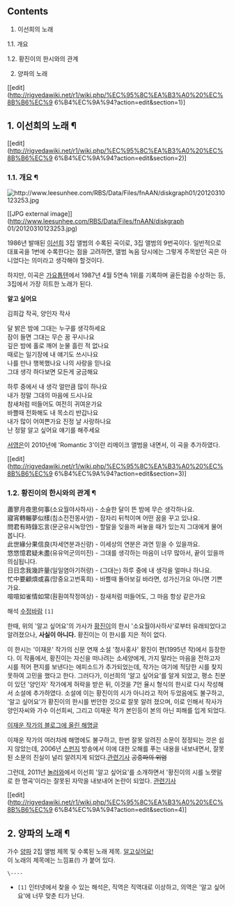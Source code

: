 ## Contents

    

1. 이선희의 노래 
    

1.1. 개요

1.2. 황진이의 한시와의 관계

2. 양파의 노래 

[[edit](http://rigvedawiki.net/r1/wiki.php/%EC%95%8C%EA%B3%A0%20%EC%8B%B6%EC%9
6%B4%EC%9A%94?action=edit&section=1)]

## 1. 이선희의 노래 ¶

[[edit](http://rigvedawiki.net/r1/wiki.php/%EC%95%8C%EA%B3%A0%20%EC%8B%B6%EC%9
6%B4%EC%9A%94?action=edit&section=2)]

### 1.1. 개요 ¶

![http://www.leesunhee.com/RBS/Data/Files/fnAAN/diskgraph01/20120310123253.jpg
](http://www.leesunhee.com/RBS/Data/Files/fnAAN/diskgraph01/20120310123253.jpg
)

[[JPG external image]](http://www.leesunhee.com/RBS/Data/Files/fnAAN/diskgraph
01/20120310123253.jpg)

  
1986년 발매된 [이선희](%EC%9D%B4%EC%84%A0%ED%9D%AC.md) 3집 앨범의 수록된 곡이로, 3집 앨범의
9번곡이다. 일반적으로 대표곡을 1번에 수록한다는 점을 고려하면, 앨범 녹음 당시에는 그렇게 주목받던 곡은 아니었다는 의미라고 생각해야
할것이다.

  

하지만, 이곡은 [가요톱텐](%EA%B0%80%EC%9A%94%ED%86%B1%ED%85%90.md)에서 1987년 4월 5연속 1위를
기록하며 골든컵을 수상하는 등, 3집에서 가장 히트한 노래가 된다.

  

**알고 싶어요**

김희갑 작곡, 양인자 작사

달 밝은 밤에 그대는 누구를 생각하세요  
잠이 들면 그대는 무슨 꿈 꾸시나요  
깊은 밤에 홀로 깨어 눈물 흘린 적 없나요  
때로는 일기장에 내 얘기도 쓰시나요  
나를 만나 행복했나요 나의 사랑을 믿나요  
그대 생각 하다보면 모든게 궁금해요  

하루 중에서 내 생각 얼만큼 많이 하나요  
내가 정말 그대의 마음에 드시나요  
참새처럼 떠들어도 여전히 귀여운가요  
바쁠때 전화해도 내 목소리 반갑나요  
내가 많이 어여쁜가요 진정 날 사랑하나요  
난 정말 알고 싶어요 얘기를 해주세요

  
[서영은](%EC%84%9C%EC%98%81%EC%9D%80.md)이 2010년에 'Romantic 3'이란 리메이크 앨범을 내면서,
이 곡을 추가하였다.

  

[[edit](http://rigvedawiki.net/r1/wiki.php/%EC%95%8C%EA%B3%A0%20%EC%8B%B6%EC%9
6%B4%EC%9A%94?action=edit&section=3)]

### 1.2. 황진이의 한시와의 관계 ¶

  

蕭寥月夜思何事(소요월야사하사) - 소슬한 달이 뜬 밤에 무슨 생각하나요.  
寢宵轉輾夢似樣(침소전전몽사양) - 잠자리 뒤척이며 어떤 꿈을 꾸고 있나요.  
問君有時錄忘言(문군유시녹망언) - 할말을 잊을까 써놓을 때가 있는지 그대에게 물어봅니다.  
此世緣分果信良(차세연분과신량) - 이세상의 연분은 과연 믿을 수 있을까요.  
悠悠憶君疑未盡(유유억군의미진) - 그대를 생각하는 마음이 너무 많아서, 끝이 있을까 의심됩니다.  
日日念我幾許量(일일염아기허량) - (그대는) 하루 중에 내 생각을 얼마나 하나요.  
忙中要顧煩或喜(망중요고번혹희) - 바쁠때 돌아보길 바라면, 성가신가요 아니면 기쁜가요.  
喧喧如雀情如常(훤훤여작정여상) - 참새처럼 떠들어도, 그 마음 항상 같은가요

해석 [수정바람](%EC%88%98%EC%A0%95%EB%B0%94%EB%9E%8C.md) `[1]`

  

한때, 위의 '알고 싶어요'의 가사가 [황진이](%ED%99%A9%EC%A7%84%EC%9D%B4.md)의 한시 '소요월야사하사'로부터
유래되었다고 알려졌으나, **사실이 아니다.** 황진이는 이 한시를 지은 적이 없다.

  

이 한시는 '이재운' 작가의 신문 연재 소설 '청사홍사' 황진이 편(1995년 작)에서 등장한다. 이 작품에서, 황진이는 자신을 떠나려는
소세양에게, 가지 말라는 마음을 전하고자 시를 적어 편지를 보낸다는 에피소드가 추가되었는데, 작가는 여기에 적당한 시를 찾지 못하여 고민을
했다고 한다. 그러다가, 이선희의 '알고 싶어요'를 알게 되었고, 평소 친분이 있던 '양인자' 작가에게 허락을 받은 뒤, 이것을 7언 율시
형식의 한시로 다시 작성해서 소설에 추가하였다. 소설에 이는 황진이의 시가 아니라고 적어 두었음에도 불구하고, '알고 싶어요'가 황진이의
한시를 번안한 것으로 잘못 알려 졌으며, 이로 인해서 작사가 양인자씨와 가수 이선희씨, 그리고 이재운 작가 본인등이 본의 아닌 피해를 입게
되었다.

  

[이재운 작가의 블로그에 올린 해명글](http://blog.daum.net/biocode/161)

  

이재운 작가의 여러차례 해명에도 불구하고, 한번 잘못 알려진 소문이 정정되는 것은 쉽지 않았는데, 2006년
[스펀지](%EC%8A%A4%ED%8E%80%EC%A7%80%28KBS%29.md) 방송에서 이에 대한 오해를 푸는 내용을 내보내면서,
잘못된 소문의 진실이 널리 알려지게
되었다.[관련기사](http://eto.co.kr/news/view.asp?Code=20061121124416037) <del>공중파의
위엄</del>

  

그런데, 2011년 [놀러와](%EB%86%80%EB%9F%AC%EC%99%80.md)에서 이선희 '알고 싶어요'를 소개하면서
'황진이의 시를 노랫말로 한 명곡'이라는 잘못된 자막을 내보내어 논란이 되었다.
[관련기사](http://www.mediaus.co.kr/news/articleView.html?idxno=17313)

  

[[edit](http://rigvedawiki.net/r1/wiki.php/%EC%95%8C%EA%B3%A0%20%EC%8B%B6%EC%9
6%B4%EC%9A%94?action=edit&section=4)]

## 2. 양파의 노래 ¶

가수 [양파](%EC%96%91%ED%8C%8C.md) 2집 앨범 제목 및 수록된 노래 제목. [알고싶어요!](%EC%96%91%ED%8C%8C#s-2.5.md)  
이 노래의 제목에는 느낌표(!) 가 붙어 있다.

`\----`

  * `[1]` 인터넷에서 찾을 수 있는 해석은, 직역은 직역대로 이상하고, 의역은 '알고 싶어요'에 너무 맞춘 티가 난다.


